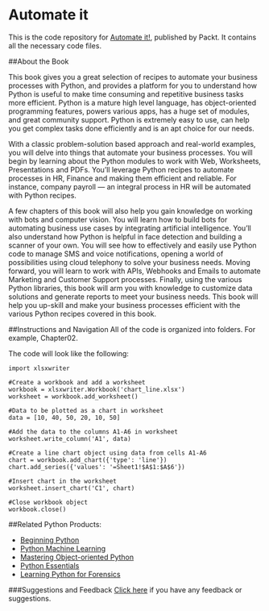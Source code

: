 # Automate it
This is the code repository for [Automate it!](https://www.packtpub.com/application-development/automate-it), published by Packt. It contains all the necessary code files.

##About the Book

This book gives you a great selection of recipes to automate your business processes with Python, and provides a platform for you to understand how Python is useful to make time consuming and repetitive business tasks more efficient. Python is a mature high level language, has object-oriented programming features, powers various apps, has a huge set of modules, and great community support. Python is extremely easy to use, can help you get complex tasks done efficiently and is an apt choice for our needs. 

With a classic problem-solution based approach and real-world examples, you will delve into things that automate your business processes. You will begin by learning about the Python modules to work with Web, Worksheets, Presentations and PDFs. You’ll leverage Python recipes to automate processes in HR, Finance and making them efficient and reliable. For instance, company payroll — an integral process in HR will be automated with Python recipes. 

A few chapters of this book will also help you gain knowledge on working with bots and computer vision. You will learn how to build bots for automating business use cases by integrating artificial intelligence. You’ll also understand how Python is helpful in face detection and building a scanner of your own. You will see how to effectively and easily use Python code to manage SMS and voice notifications, opening a world of possibilities using cloud telephony to solve your business needs. Moving forward, you will learn to work with APIs, Webhooks and Emails to automate Marketing and Customer Support processes. Finally, using the various Python libraries, this book will arm you with knowledge to customize data solutions and generate reports to meet your business needs. 
This book will help you up-skill and make your business processes efficient with the various Python recipes covered in this book.

##Instructions and Navigation
All of the code is organized into folders. For example, Chapter02.



The code will look like the following:
```
import xlsxwriter

#Create a workbook and add a worksheet
workbook = xlsxwriter.Workbook('chart_line.xlsx')
worksheet = workbook.add_worksheet()

#Data to be plotted as a chart in worksheet
data = [10, 40, 50, 20, 10, 50]

#Add the data to the columns A1-A6 in worksheet
worksheet.write_column('A1', data)

#Create a line chart object using data from cells A1-A6
chart = workbook.add_chart({'type': 'line'})
chart.add_series({'values': '=Sheet1!$A$1:$A$6'})

#Insert chart in the worksheet
worksheet.insert_chart('C1', chart)

#Close workbook object
workbook.close()
```

##Related Python Products:
* [Beginning Python](https://www.packtpub.com/application-development/beginning-python-video)
* [Python Machine Learning](https://www.packtpub.com/big-data-and-business-intelligence/python-machine-learning)
* [Mastering Object-oriented Python](https://www.packtpub.com/application-development/mastering-object-oriented-python)
* [Python Essentials](https://www.packtpub.com/application-development/python-essentials)
* [Learning Python for Forensics](https://www.packtpub.com/networking-and-servers/learning-python-forensics)


###Suggestions and Feedback
[Click here](https://docs.google.com/forms/d/e/1FAIpQLSe5qwunkGf6PUvzPirPDtuy1Du5Rlzew23UBp2S-P3wB-GcwQ/viewform) if you have any feedback or suggestions.
